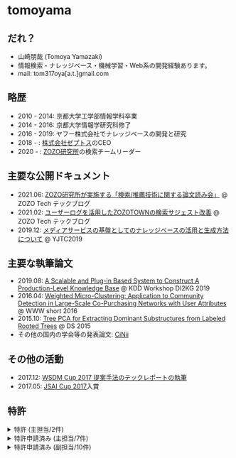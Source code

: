 # tomoyama
## だれ？
- 山崎朋哉 (Tomoya Yamazaki)
- 情報検索・ナレッジベース・機械学習・Web系の開発経験あります。
- mail: tom317oya[a.t.]gmail.com

## 略歴
- 2010 - 2014: 京都大学工学部情報学科卒業
- 2014 - 2016: 京都大学情報学研究科修了
- 2016 - 2019: ヤフー株式会社でナレッジベースの開発と研究
- 2018 - : [株式会社ゼプトス](https://www.zeptos.jp/)のCEO
- 2020 - : [ZOZO研究所](https://research.zozo.com/)の検索チームリーダー

## 主要な公開ドキュメント
- 2021.06: [ZOZO研究所が実施する「検索/推薦技術に関する論文読み会」](https://techblog.zozo.com/entry/search-recommend-articles-study-session) @ ZOZO Tech テックブログ
- 2021.02: [ユーザーログを活用したZOZOTOWNの検索サジェスト改善](https://techblog.zozo.com/entry/zozotown-search-suggestion) @ ZOZO Tech テックブログ
- 2019.12: [メディアサービスの基盤としてのナレッジベースの活用と生成方法について](https://www.slideshare.net/techblogyahoo/yjtc19-in-shibuya-a3-yjtc-204745833) @ YJTC2019

## 主要な執筆論文
- 2019.08: [A Scalable and Plug-in Based System to Construct A Production-Level Knowledge Base](https://www.semanticscholar.org/paper/A-Scalable-and-Plug-in-Based-System-to-Construct-A-Yamazaki-Nishi/1a2eb73aa65ffd5fe5ed1dc9eb5419f7b1353da8) @ KDD Workshop DI2KG 2019
- 2016.04: [Weighted Micro-Clustering: Application to Community Detection in Large-Scale Co-Purchasing Networks with User Attributes](https://dl.acm.org/doi/10.1145/2872518.2889406) @ WWW short 2016
- 2015.10: [Tree PCA for Extracting Dominant Substructures from Labeled Rooted Trees](https://link.springer.com/chapter/10.1007/978-3-319-24282-8_27) @ DS 2015
- その他の国内の学会等の発表論文: [CiNii](https://ci.nii.ac.jp/search?q=%E5%B1%B1%E5%B4%8E%E6%9C%8B%E5%93%89&range=0&count=&sortorder=&type=0)

## その他の活動
- 2017.12: [WSDM Cup 2017 提案手法のテックレポートの執筆](https://arxiv.org/abs/1712.06921)
- 2017.05: [JSAI Cup 2017](https://www.ai-gakkai.or.jp/jsai2017/jsai-cup_report/)入賞

## 特許
<details>
  <summary>特許 (主担当/2件) </summary>
  <div>
    
- 出願日: 2017/07/14 特許第06856466号 
  - 過去クリックログを用いた意図解析について
- 出願日: 2016/03/10 特許第06462611号
  - 重み付きグラフへのマイクロクラスタリングの拡張について
  </div>
</details>
<details>
  <summary>特許申請済み (主担当/7件) </summary>
  <div>

- 出願日: 2019/05/23 特願2019-096910
  - ナレッジベース生成装置について
- 出願日: 2019/03/19 特願2019-051425
  - クリックログを用いた二部グラフ構築によるエンティティのクラス推定について
- 出願日: 2019/03/18 特願2019-049319
  - グラフアルゴリズムを用いたエンティティマッチングについて
- 出願日: 2018/12/27 特願2018-245789
  - ネットワーク上における主体を所望の関係性に基づいて連結するグラフの適切な生成について
- 出願日: 2018/03/20 特願2018-052036
  - データソースの粒度の違いを考慮したエンタメ情報のナレッジベースへの取り込みについて
- 出願日: 2017/09/14 特願2017-176575
  - ナレッジベース生成における、MatcherとリテラルのURI化部分について
- 出願日: 2017/07/14 特願2017-137663
  - セッション情報を用いたショッピングCV予測について
  </div>
</details>
<details>
  <summary>特許申請済み (副担当/10件) </summary>
  <div>
   
- 出願日: 2019/07/19 特願2019-133764
  - 導来同値により思考のやわらかさを実現する手法
- 出願日: 2019/02/25 16/284383 (US01)
  - 動的ネットワークの成長を考慮したノード評価手法
- 出願日: 2019/02/14 特願2019-024927
  - 思考概念を取り入れた人工知能手法
- 出願日: 2018/12/28 特願2018-248065
  - イノベーションを起こす技術の抽出を図る手法
- 出願日: 2018/09/05 特願2018-166165
  - タイヒミュラー空間を活用した複雑グラフの同相判定手法
- 出願日: 2018/07/23 特願2018-136051
  - サービスの起案から提供までを自動化する手法
- 出願日: 2018/05/24 特願2018-096577
  - グラフのトポロジ構造に着眼した類似性発見手法
  - 複数の大規模で複雑に成長をしているグラフの類似構造の把握手法
- 出願日: 2018/05/24 特願2018-096576
  - 動的PRに基づくグラフの成長予測手法
  - 動的ネットワークの成長を考慮したノード評価手法
- 出願日: 2018/05/24 特願2018-096594
  - グラフのフーリエ変換による分解情報生成
  - 技術ネットワークの分解状態でのグラフ成長予測手法
- 出願日: 2018/05/24 特願2018-096595
  - DNNの可塑性に着目したモデルの精度向上の手法
  - DNNの塑性変形による過学習抑制手法
  </div>
</details>
